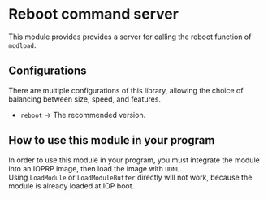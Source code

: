 # Reboot command server

This module provides provides a server for calling the reboot function of `modload`.  

## Configurations

There are multiple configurations of this library, allowing the choice of
balancing between size, speed, and features.

*   `reboot` -> The recommended version.

## How to use this module in your program

In order to use this module in your program, you must integrate the module into
an IOPRP image, then load the image with `UDNL`.\
Using `LoadModule` or `LoadModuleBuffer` directly will not work, because the
module is already loaded at IOP boot.
